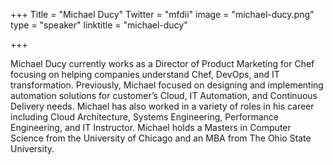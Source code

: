 +++
Title = "Michael Ducy"
Twitter = "mfdii"
image = "michael-ducy.png"
type = "speaker"
linktitle = "michael-ducy"

+++

Michael Ducy currently works as a Director of Product Marketing for Chef focusing on helping companies understand Chef, DevOps, and IT transformation. Previously, Michael focused on designing and implementing automation solutions for customer’s Cloud, IT Automation, and Continuous Delivery needs. Michael has also worked in a variety of roles in his career including Cloud Architecture, Systems Engineering, Performance Engineering, and IT Instructor. Michael holds a Masters in Computer Science from the University of Chicago and an MBA from The Ohio State University.
